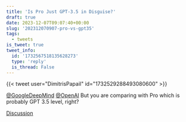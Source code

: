 ```yaml
---
title: 'Is Pro Just GPT-3.5 in Disguise?'
draft: true
date: 2023-12-07T09:07:40+00:00
slug: '202312070907-pro-vs-gpt35'
tags:
  - tweets
is_tweet: true
tweet_info:
  id: '1732567518135628273'
  type: 'reply'
  is_thread: False
---
```




{{< tweet user="DimitrisPapail" id="1732529288493080600" >}}

[@GoogleDeepMind](https://x.com/GoogleDeepMind) [@OpenAI](https://x.com/OpenAI) But you are comparing with Pro which is probably GPT 3.5 level, right?

[Discussion](https://x.com/sytelus/status/1732567518135628273)
